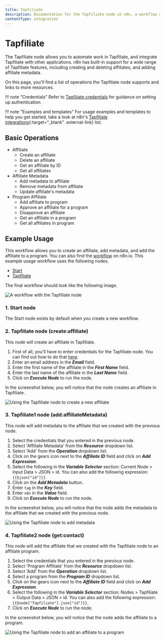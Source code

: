 ```yaml
---
title: Tapfiliate
description: Documentation for the Tapfiliate node in n8n, a workflow automation platform. Includes details of operations and configuration, and links to examples and credentials information.
contentType: integration
---
```


# Tapfiliate

The Tapfiliate node allows you to automate work in Tapfiliate, and integrate Tapfiliate with other applications. n8n has built-in support for a wide range of Tapfiliate features, including creating and deleting affiliates, and adding affiliate metadata. 

On this page, you'll find a list of operations the Tapfiliate node supports and links to more resources.

!!! note "Credentials"
    Refer to [Tapfiliate credentials](/integrations/builtin/credentials/tapfiliate/) for guidance on setting up authentication. 

!!! note "Examples and templates"
    For usage examples and templates to help you get started, take a look at n8n's [Tapfiliate integrations](https://n8n.io/integrations/tapfiliate/){:target="_blank" .external-link} list.


## Basic Operations

* Affiliate
    * Create an affiliate
    * Delete an affiliate
    * Get an affiliate by ID
    * Get all affiliates
* Affiliate Metadata
    * Add metadata to affiliate
    * Remove metadata from affiliate
    * Update affiliate's metadata
* Program Affiliate
    * Add affiliate to program
    * Approve an affiliate for a program
    * Disapprove an affiliate
    * Get an affiliate in a program
    * Get all affiliates in program

## Example Usage

This workflow allows you to create an affiliate, add metadata, and add the affiliate to a program. You can also find the [workflow](https://n8n.io/workflows/936) on n8n.io. This example usage workflow uses the following nodes.
- [Start](/integrations/builtin/core-nodes/n8n-nodes-base.start/)
- [Tapfiliate]()

The final workflow should look like the following image.

![A workflow with the Tapfiliate node](/_images/integrations/builtin/app-nodes/tapfiliate/workflow.png)

### 1. Start node

The Start node exists by default when you create a new workflow.

### 2. Tapfiliate node (create:affiliate)

This node will create an affiliate in Tapfiliate.

1. First of all, you'll have to enter credentials for the Tapfiliate node. You can find out how to do that [here](/integrations/builtin/credentials/tapfiliate/).
2. Enter an email address in the ***Email*** field.
3. Enter the first name of the affiliate in the ***First Name*** field.
4. Enter the last name of the affiliate in the ***Last Name*** field.
5. Click on ***Execute Node*** to run the node.

In the screenshot below, you will notice that the node creates an affiliate in Tapfiliate.

![Using the Tapfiliate node to create a new affiliate](/_images/integrations/builtin/app-nodes/tapfiliate/tapfiliate_node.png)

### 3. Tapfiliate1 node (add:affiliateMetadata)

This node will add metadata to the affiliate that we created with the previous node.


1. Select the credentials that you entered in the previous node.
2. Select 'Affiliate Metadata' from the ***Resource*** dropdown list.
3. Select 'Add' from the ***Operation*** dropdown list.
4. Click on the gears icon next to the ***Affiliate ID*** field and click on ***Add Expression***.
5. Select the following in the ***Variable Selector*** section: Current Node > Input Data > JSON > id. You can also add the following expression: `{{$json["id"]}}`.
6. Click on the ***Add Metadata*** button.
7. Enter `tag` in the ***Key*** field.
8. Enter `n8n` in the ***Value*** field.
9. Click on ***Execute Node*** to run the node.

In the screenshot below, you will notice that the node adds the metadata to the affiliate that we created with the previous node.

![Using the Tapfiliate node to add metadata](/_images/integrations/builtin/app-nodes/tapfiliate/tapfiliate1_node.png)

### 4. Tapfiliate2 node (get:contact)

This node will add the affiliate that we created with the Tapfiliate node to an affiliate program.

1. Select the credentials that you entered in the previous node.
2. Select 'Program Affiliate' from the ***Resource*** dropdown list.
3. Select 'Add' from the ***Operation*** dropdown list.
4. Select a program from the ***Program ID*** dropdown list.
5. Click on the gears icon next to the ***Affiliate ID*** field and click on ***Add Expression***.
6. Select the following in the ***Variable Selector*** section: Nodes > Tapfiliate > Output Data > JSON > id. You can also add the following expression: `{{$node["Tapfiliate"].json["id"]}}`.
7. Click on ***Execute Node*** to run the node.


In the screenshot below, you will notice that the node adds the affiliate to a program.

![Using the Tapfiliate node to add an affiliate to a program](/_images/integrations/builtin/app-nodes/tapfiliate/tapfiliate2_node.png)


